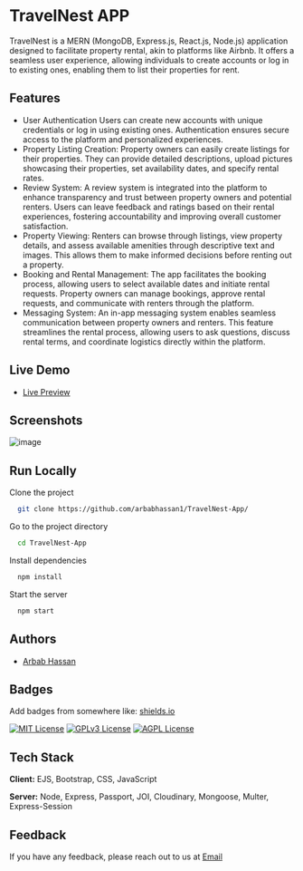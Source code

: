 
# TravelNest APP

TravelNest is a MERN (MongoDB, Express.js, React.js, Node.js) application designed to facilitate property rental, akin to platforms like Airbnb. It offers a seamless user experience, allowing individuals to create accounts or log in to existing ones, enabling them to list their properties for rent.

## Features

- User Authentication
Users can create new accounts with unique credentials or log in using existing ones. Authentication ensures secure access to the platform and personalized experiences.
- Property Listing Creation:
 Property owners can easily create listings for their properties. They can provide detailed descriptions, upload pictures showcasing their properties, set availability dates, and specify rental rates.
- Review System:
 A review system is integrated into the platform to enhance transparency and trust between property owners and potential renters. Users can leave feedback and ratings based on their rental experiences, fostering accountability and improving overall customer satisfaction.
- Property Viewing:
 Renters can browse through listings, view property details, and assess available amenities through descriptive text and images. This allows them to make informed decisions before renting out a property.
- Booking and Rental Management:
 The app facilitates the booking process, allowing users to select available dates and initiate rental requests. Property owners can manage bookings, approve rental requests, and communicate with renters through the platform.
 - Messaging System:
  An in-app messaging system enables seamless communication between property owners and renters. This feature streamlines the rental process, allowing users to ask questions, discuss rental terms, and coordinate logistics directly within the platform.
## Live Demo

- [Live Preview](https://travel-nest-app.vercel.app/)




## Screenshots

![image](https://github.com/arbabhassan1/TravelNest-App/assets/118005911/e7046fee-78b5-41b7-9cb0-ad0a32eeb71d)



## Run Locally

Clone the project

```bash
  git clone https://github.com/arbabhassan1/TravelNest-App/
```

Go to the project directory

```bash
  cd TravelNest-App
```

Install dependencies

```bash
  npm install
```

Start the server

```bash
  npm start
```


## Authors

- [Arbab Hassan](https://arbabhassan.bio.link)


## Badges

Add badges from somewhere like: [shields.io](https://shields.io/)

[![MIT License](https://img.shields.io/badge/License-MIT-green.svg)](https://choosealicense.com/licenses/mit/)
[![GPLv3 License](https://img.shields.io/badge/License-GPL%20v3-yellow.svg)](https://opensource.org/licenses/)
[![AGPL License](https://img.shields.io/badge/license-AGPL-blue.svg)](http://www.gnu.org/licenses/agpl-3.0)


## Tech Stack

**Client:** EJS, Bootstrap, CSS, JavaScript

**Server:** Node, Express, Passport, JOI, Cloudinary, Mongoose, Multer, Express-Session


## Feedback

If you have any feedback, please reach out to us at 
[Email](mailto:21011556-184@uog.edu.pk)


